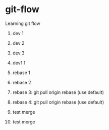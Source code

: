 # git-flow
Learning git flow

1. dev 1
2. dev 2
3. dev 3

1. dev1 1

1. rebase 1
2. rebase 2
3. rebase 3: git pull origin rebase (use default)
4. rebase 4: git pull origin rebase (use default)

1. test merge
2. test merge

